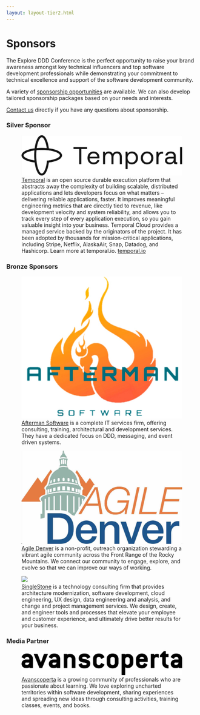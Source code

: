 ```yaml
---
layout: layout-tier2.html
---
```

<div class="section hero sponsors"></div>
<div class="container sponsors-page">
    <div class="col-lg-6 col-lg-offset-3">
        <h1 class="text-center">Sponsors</h1>
        <p>The Explore DDD Conference is the perfect opportunity to raise your brand awareness amongst key technical influencers and top software development professionals while demonstrating your commitment to technical excellence and support of the software development community.</p>
        <p>A variety of <a href="Explore DDD 2024 Sponsorship Opportunities-v2.pdf">sponsorship opportunities</a> are available. We can also develop tailored sponsorship packages based on your needs and interests.</p>
        <p><a href="mailto:contact@exploreddd.com">Contact us</a> directly if you have any questions about sponsorship.</p>
        <h3 class="text-center">Silver Sponsor</h3>
        <figure>
            <a href="https://temporal.io">
                <img src="../img/logos/sponsor-temporal.png" class="sponsor-logo sponsor-logo-temporal">
            </a>
            <figcaption><a href="https://temporal.io">Temporal</a> is an open source durable execution platform that abstracts away the complexity of building scalable, distributed applications and lets developers focus on what matters – delivering reliable applications, faster. It improves meaningful engineering metrics that are directly tied to revenue, like development velocity and system reliability, and allows you to track every step of every application execution, so you gain valuable insight into your business. Temporal Cloud provides a managed service backed by the originators of the project. It has been adopted by thousands for mission-critical applications, including Stripe, Netflix, AlaskaAir, Snap, Datadog, and Hashicorp. Learn more at temporal.io. <a href="https://temporal.io">temporal.io</a></figcaption>
        </figure>
        <h3 class="text-center">Bronze Sponsors</h3>
        <figure>
            <a href="https://www.aftermansoftware.com">
                <img src="../img/logos/sponsor-afterman.jpg" class="sponsor-logo sponsor-logo-afterman">
            </a>
            <figcaption><a href="https://www.aftermansoftware.com">Afterman Software</a> is a complete IT services firm, offering consulting, training, architectural and development services. They have a dedicated focus on DDD, messaging, and event driven systems.</figcaption>
        </figure>
        <figure>
            <a href="https://www.agiledenver.org/">
                <img src="../img/logos/sponsor-agile-denver.jpg" class="sponsor-logo sponsor-logo-agile-denver">
            </a>
            <figcaption><a href="https://www.agiledenver.org/">Agile Denver</a> is a non-profit, outreach organization stewarding a vibrant agile community across the Front Range of the Rocky Mountains. We connect our community to engage, explore, and evolve so that we can improve our ways of working.</figcaption>
        </figure>
        <figure>
            <a href="https://www.singlestoneconsulting.com/">
                <img src="../img/logos/sponsor-name.jpg" class="sponsor-logo sponsor-logo-singlestone">
            </a>
            <figcaption><a href="https://www.singlestoneconsulting.com/">SingleStone</a> is a technology consulting firm that provides architecture modernization, software development, cloud engineering, UX design, data engineering and analysis, and change and project management services. We design, create, and engineer tools and processes that elevate your employee and customer experience, and ultimately drive better results for your business.</figcaption>
        </figure>
        <h3 class="text-center">Media Partner</h3>
        <figure>
            <a href="https://www.avanscoperta.it/en/?utm_source=sito&utm_medium=mention&utm_campaign=sponsorship">
                <img src="../img/logos/sponsor-avanscoperta.png" class="sponsor-logo sponsor-logo-avanscoperta">
            </a>
            <figcaption><a href="https://www.avanscoperta.it/en/?utm_source=sito&utm_medium=mention&utm_campaign=sponsorship">Avanscoperta</a> is a growing community of professionals who are passionate about learning. We love exploring uncharted territories within software development, sharing experiences and spreading new ideas through consulting activities, training classes, events, and books.</figcaption>
        </figure>
    </div>
</div>